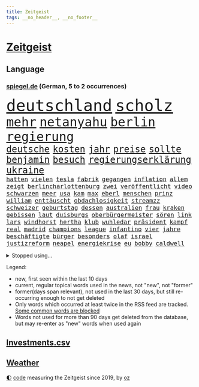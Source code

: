 ```yaml
---
title: Zeitgeist
tags: __no_header__, __no_footer__
---
```


# [Zeitgeist](https://oliz.io/zeitgeist/)

## Language

<h3><a href="https://www.spiegel.de" target="_blank">spiegel.de</a> (German, 5 to 2 occurrences)</h3>
<p style="font-family:monospace">
<span style="font-size:32pt"><a href="news_links.html#deutschland" class="current">deutschland</a></span>
<span style="font-size:32pt"><a href="news_links.html#scholz" class="current">scholz</a></span>
<br>
<span style="font-size:25pt"><a href="news_links.html#mehr" class="current">mehr</a></span>
<span style="font-size:25pt"><a href="news_links.html#netanyahu" class="current">netanyahu</a></span>
<span style="font-size:25pt"><a href="news_links.html#berlin" class="current">berlin</a></span>
<span style="font-size:25pt"><a href="news_links.html#regierung" class="current">regierung</a></span>
<br>
<span style="font-size:18pt"><a href="news_links.html#deutsche" class="current">deutsche</a></span>
<span style="font-size:18pt"><a href="news_links.html#kosten" class="current">kosten</a></span>
<span style="font-size:18pt"><a href="news_links.html#jahr" class="current">jahr</a></span>
<span style="font-size:18pt"><a href="news_links.html#preise" class="current">preise</a></span>
<span style="font-size:18pt"><a href="news_links.html#sollte" class="current">sollte</a></span>
<span style="font-size:18pt"><a href="news_links.html#benjamin" class="current">benjamin</a></span>
<span style="font-size:18pt"><a href="news_links.html#besuch" class="current">besuch</a></span>
<span style="font-size:18pt"><a href="news_links.html#regierungserklärung" class="current">regierungserklärung</a></span>
<span style="font-size:18pt"><a href="news_links.html#ukraine" class="current">ukraine</a></span>
<br>
<span style="font-size:12pt"><a href="news_links.html#hatten" class="current">hatten</a></span>
<span style="font-size:12pt"><a href="news_links.html#vielen" class="current">vielen</a></span>
<span style="font-size:12pt"><a href="news_links.html#tesla" class="current">tesla</a></span>
<span style="font-size:12pt"><a href="news_links.html#fabrik" class="current">fabrik</a></span>
<span style="font-size:12pt"><a href="news_links.html#gegangen" class="current">gegangen</a></span>
<span style="font-size:12pt"><a href="news_links.html#inflation" class="current">inflation</a></span>
<span style="font-size:12pt"><a href="news_links.html#allem" class="current">allem</a></span>
<span style="font-size:12pt"><a href="news_links.html#zeigt" class="current">zeigt</a></span>
<span style="font-size:12pt"><a href="news_links.html#berlincharlottenburg" class="new">berlincharlottenburg</a></span>
<span style="font-size:12pt"><a href="news_links.html#zwei" class="current">zwei</a></span>
<span style="font-size:12pt"><a href="news_links.html#veröffentlicht" class="current">veröffentlicht</a></span>
<span style="font-size:12pt"><a href="news_links.html#video" class="current">video</a></span>
<span style="font-size:12pt"><a href="news_links.html#schwarzen" class="current">schwarzen</a></span>
<span style="font-size:12pt"><a href="news_links.html#meer" class="current">meer</a></span>
<span style="font-size:12pt"><a href="news_links.html#usa" class="current">usa</a></span>
<span style="font-size:12pt"><a href="news_links.html#kam" class="current">kam</a></span>
<span style="font-size:12pt"><a href="news_links.html#max" class="current">max</a></span>
<span style="font-size:12pt"><a href="news_links.html#eberl" class="current">eberl</a></span>
<span style="font-size:12pt"><a href="news_links.html#menschen" class="current">menschen</a></span>
<span style="font-size:12pt"><a href="news_links.html#prinz" class="current">prinz</a></span>
<span style="font-size:12pt"><a href="news_links.html#william" class="current">william</a></span>
<span style="font-size:12pt"><a href="news_links.html#enttäuscht" class="current">enttäuscht</a></span>
<span style="font-size:12pt"><a href="news_links.html#obdachlosigkeit" class="current">obdachlosigkeit</a></span>
<span style="font-size:12pt"><a href="news_links.html#streamzz" class="new">streamzz</a></span>
<span style="font-size:12pt"><a href="news_links.html#schweizer" class="current">schweizer</a></span>
<span style="font-size:12pt"><a href="news_links.html#geburtstag" class="current">geburtstag</a></span>
<span style="font-size:12pt"><a href="news_links.html#dessen" class="current">dessen</a></span>
<span style="font-size:12pt"><a href="news_links.html#australien" class="current">australien</a></span>
<span style="font-size:12pt"><a href="news_links.html#frau" class="current">frau</a></span>
<span style="font-size:12pt"><a href="news_links.html#kraken" class="new">kraken</a></span>
<span style="font-size:12pt"><a href="news_links.html#gebissen" class="current">gebissen</a></span>
<span style="font-size:12pt"><a href="news_links.html#laut" class="current">laut</a></span>
<span style="font-size:12pt"><a href="news_links.html#duisburgs" class="new">duisburgs</a></span>
<span style="font-size:12pt"><a href="news_links.html#oberbürgermeister" class="current">oberbürgermeister</a></span>
<span style="font-size:12pt"><a href="news_links.html#sören" class="new">sören</a></span>
<span style="font-size:12pt"><a href="news_links.html#link" class="current">link</a></span>
<span style="font-size:12pt"><a href="news_links.html#lars" class="current">lars</a></span>
<span style="font-size:12pt"><a href="news_links.html#windhorst" class="new">windhorst</a></span>
<span style="font-size:12pt"><a href="news_links.html#hertha" class="current">hertha</a></span>
<span style="font-size:12pt"><a href="news_links.html#klub" class="current">klub</a></span>
<span style="font-size:12pt"><a href="news_links.html#wuhledar" class="current">wuhledar</a></span>
<span style="font-size:12pt"><a href="news_links.html#präsident" class="current">präsident</a></span>
<span style="font-size:12pt"><a href="news_links.html#kampf" class="current">kampf</a></span>
<span style="font-size:12pt"><a href="news_links.html#real" class="current">real</a></span>
<span style="font-size:12pt"><a href="news_links.html#madrid" class="current">madrid</a></span>
<span style="font-size:12pt"><a href="news_links.html#champions" class="current">champions</a></span>
<span style="font-size:12pt"><a href="news_links.html#league" class="current">league</a></span>
<span style="font-size:12pt"><a href="news_links.html#infantino" class="current">infantino</a></span>
<span style="font-size:12pt"><a href="news_links.html#vier" class="current">vier</a></span>
<span style="font-size:12pt"><a href="news_links.html#jahre" class="current">jahre</a></span>
<span style="font-size:12pt"><a href="news_links.html#beschäftigte" class="current">beschäftigte</a></span>
<span style="font-size:12pt"><a href="news_links.html#bürger" class="current">bürger</a></span>
<span style="font-size:12pt"><a href="news_links.html#besonders" class="current">besonders</a></span>
<span style="font-size:12pt"><a href="news_links.html#olaf" class="current">olaf</a></span>
<span style="font-size:12pt"><a href="news_links.html#israel" class="current">israel</a></span>
<span style="font-size:12pt"><a href="news_links.html#justizreform" class="current">justizreform</a></span>
<span style="font-size:12pt"><a href="news_links.html#neapel" class="current">neapel</a></span>
<span style="font-size:12pt"><a href="news_links.html#energiekrise" class="current">energiekrise</a></span>
<span style="font-size:12pt"><a href="news_links.html#eu" class="current">eu</a></span>
<span style="font-size:12pt"><a href="news_links.html#bobby" class="new">bobby</a></span>
<span style="font-size:12pt"><a href="news_links.html#caldwell" class="new">caldwell</a></span>
</p>
<details>
<summary>Stopped using...</summary>
<p class="former" style="font-size:12pt">
aussage(875) kapitän(875) sieger(875) andrea(874) awards(874) norden(874) version(874) angeklagte(873) figur(873) drosten(872) insgesamt(872) masken(872) prüfung(872) stich(872) vergewaltigt(872) wolfgang(872) angeklagter(871) christine(871) drehen(871) konservativen(871) richten(871) österreichische(871) ausgesprochen(870) ausprobiert(870) bekannten(870) sogenannte(870) umwelt(870) vorschläge(870) 37(869) bisherige(869) fünfte(869) gewaltige(869) verlängert(869) wirkte(869) witz(869) 2015(868) amtszeit(868) gefährden(868) george(868) merkel(868) portugal(868) bedenken(867) daher(867) gespielt(867) klimaneutral(867) martin(867) reiner(867) scheidet(867) wahlkampf(867) weshalb(867) 22(866) alkohol(866) amerika(866) hansi(866) hass(866) spanischen(866) studierenden(866) alpen(865) arsenal(865) hinweisen(865) reaktionen(865) täglich(865) verfassungsschutz(865) wirtschaftlichen(865) attentat(864) endspiel(864) englische(864) kabinett(864) mark(864) meint(864) verena(864) vermutet(864) who(864) 96(863) ehren(862) lüge(862) richtig(862) smith(862) drastische(861) erschweren(861) indes(861) meiner(861) 10(860) ausreichend(860) chefin(860) franziskus(860) oberste(860) staats(860) tatverdächtigen(860) august(859) coronapolitik(859) roten(859) störung(859) design(858) debatten(857) fit(857) ehepaar(856) euparlament(856) freilassung(856) küstenwache(856) begann(855) beinahe(855) gestoppt(855) ausmaß(854) bolsonaro(854) jair(854) mieten(854) status(854) überraschung(854) 1500(853) gemeinsame(853) verfassung(853) fernsehen(850) laufenden(850) provokation(849) hunger(848) äußerte(847) sitzung(845) wind(845) entspannung(844) erderwärmung(844) projekte(844) erinnerung(843) hackerangriff(842) spitzenreiter(842) abstieg(838) begrüßt(837) einig(837) dramatischen(836) schwung(836) ämter(836) bangen(835) dutzend(835) auseinandersetzung(834) kapitel(831) 91(829) günther(828) hinterlässt(828) staatlichen(827) sogenannten(826) flug(825) prägte(817) offener(809) ärmelkanal(806) zusätzliche(802) schiffe(797) rekorde(787) festgesetzt(786) schlaf(770) cent(764) gewinne(763) bekannter(748) neuanfang(733) rückgang(731) direkten(729) universitäten(715) politikern(702) vehement(690) übrig(687) mitverantwortlich(686) kubicki(682) unis(680) interessen(676) fußballnationalmannschaft(663) abgegeben(646) waldbrände(640) akzeptieren(635) zusammenarbeiten(620) schwäche(614) ohnehin(601) verbunden(592) brücken(591) cup(589) gelaufen(578) immobilienmarkt(568) schwarz(564) norwegischen(562) exil(559) sechste(559) rätselhafte(554) erhofft(553) löschen(551) privilegien(551) wahrscheinlicher(548) eindeutig(535) bestätigte(532) minderheiten(525) pazifik(522) nfl(521) fünftel(517) millionenhöhe(516) anheben(515) harren(512) bedrängnis(510) einschätzungen(497) suizid(493) övp(490) 74(482) rechtsextremer(480) vorzugehen(479) hafenstadt(475) airlines(467) kürzer(467) gestiegene(466) schusswaffen(465) schienen(464) coaching(462) zehnjähriger(459) museen(456) taucht(456) bundesfinanzminister(455) gesteckt(453) verwüstung(452) kompromiss(450) diskussionen(446) salman(446) invasion(445) verschiedenen(443) natürlich(441) überlebten(439) teuerung(438) buschmann(435) papa(431) symbol(427) preissteigerungen(423) erkennt(419) anträge(413) wild(409) wettkampf(407) dj(404) spielern(404) handwerk(397) royal(393) herausgefunden(391) klingen(391) bürgerkrieg(388) heißen(385) überzeugung(385) luftfahrt(384) überraschungen(382) abschaffung(380) solo(379) zurecht(379) behauptete(371) bill(371) entscheidende(371) betrugs(368) pornos(364) zugesagt(361) schneiden(358) spiegeltitelstory(358) stabil(358) arbeitszeit(357) gebiete(352) riskant(350) ausweiten(348) charkiw(348) hauptdarsteller(345) instrumentalisiert(344) zügig(344) arbeitsbedingungen(343) duo(343) messerangriff(343) langsam(342) drücken(341) gefangenschaft(339) hochrangige(337) ergab(330) verfolgung(330) unsicherheit(328) cockpit(327) kalt(326) karim(326) prag(324) vorgeschichte(321) humor(315) drohe(314) antisemitische(313) schönen(310) besetzen(306) guardiola(305) pep(305) geeignet(303) versöhnung(303) sammelte(302) ferien(301) schleppend(300) aufeinander(299) würdigung(299) lokführer(298) szenario(297) 14jährigen(286) schwach(285) computer(284) begnadigung(280) bedingung(278) üppigen(278) 8(275) europaparlament(275) reporterin(275) waggons(274) ernannt(273) gestürmt(271) black(268) styles(268) befeuert(267) einzigen(267) verhaftung(267) irans(265) oklahoma(264) riefen(264) truss(264) inmitten(263) luka(263) geschäftsmodell(262) unten(261) madrids(260) volle(260) 86(258) knapper(258) gegenwart(257) neuseelands(256) syriens(256) kriegsgefangene(255) manch(254) senator(254) justizminister(253) osnabrück(253) einsätze(252) fahrgäste(252) patientin(252) personalmangel(251) 20jähriger(249) graham(248) brasilianischen(247) harvey(247) missbrauchsvorwürfe(247) mob(247) 81(240) +(239) notfalls(239) klarheit(238) ausmaße(237) heißer(237) image(237) freizeit(236) hessische(236) einleiten(235) gleichauf(235) umkämpfte(235) jemals(234) verstoßen(234) schulschließungen(233) unzufriedene(232) familienstücke(230) würdigen(230) weitergehen(229) rettungsaktion(228) ausgewertet(226) major(226) manila(226) musikerin(226) csd(225) einnahme(225) formen(225) schwede(223) freigabe(220) prüfungen(219) tribut(218) eukommissar(217) glänzen(217) rebellen(217) träume(217) scheiterten(216) skifahrer(216) 6000(215) haller(213) eingestürzt(212) danke(211) freispruch(211) scheiden(211) neueste(209) gefüllt(207) fuchs(206) liebäugelt(206) stichelt(205) eingekesselt(202) entstand(202) lauern(201) beleidigungen(200) liz(200) pornografie(200) klassen(199) professor(199) ausschließen(198) hände(198) wiesbaden(198) strenge(197) gaskunden(196) raten(196) verabschiedete(196) umweltaktivisten(195) anhaltenden(194) annie(194) kriminalpolizei(194) krisenzeiten(194) wählte(193) begrenzen(192) harmlos(192) blamiert(190) flow(190) stromausfälle(190) stärkung(190) überlegen(189) späte(186) sportlicher(182) stellungnahme(182) 00(181) skizziert(181) belastungen(180) benko(177) busfahrer(177) natürlichen(176) talente(176) erforderlich(175) fdpvize(175) gesünder(175) kreuzfeuer(175) zwecke(175) norwegens(174) tagelang(174) talkshow(174) granaten(173) versäumnisse(173) bussen(172) haldenwang(171) verfassungsschutzpräsident(171) durant(170) erreichten(170) klang(170) informierte(168) salihamidžić(167) verwarnung(167) belgischen(166) gegeneinander(166) gewaltsam(166) praktisch(166) experimentiert(165) fortschritt(165) greta(164) notwendigkeit(164) fachleuten(162) reformer(162) schwestern(162) redete(161) walk(161) abgelöst(160) aufruhr(160) eingehalten(160) fußballnationalspieler(160) entzieht(159) forcieren(159) unbestimmte(159) lebron(158) prägende(158) schulunterricht(158) schwachen(157) krone(156) sogenanntes(156) winzer(156) rückschlägen(154) dauerkrise(153) allmählich(152) erleichtern(149) winkel(149) arbeitszeiterfassung(148) fahrerflucht(148) frischen(148) lakers(148) nachweisen(148) penibel(148) vernunft(148) dokumentieren(147) irland(147) public(147) álvarez(146) nebel(145) düpierte(144) wiktor(144) bundesagentur(142) eineinhalb(142) júnior(142) zivilklage(142) fördergelder(140) handball(139) vorbehalten(139) abfahrt(138) anführers(138) freiem(138) abgeordnetenhaus(137) militärbasen(137) pakete(137) hugh(136) kommissar(136) wahlwiederholung(136) massenweise(135) zielt(135) bahnmitarbeiter(134) kampagnen(134) auszeichnung(133) englischer(133) milliardenschweres(133) paartherapeut(133) paartherapeutin(133) rückstand(133) samantha(133) kohl(131) absehbar(130) dave(130) desaströsen(130) englisch(130) entladen(130) fördert(130) alaska(129) dreiste(129) lamborghini(129) ungereimtheiten(129) machtlos(128) vegan(128) helm(127) kohleausstieg(127) mama(127) schlicht(127) alias(126) herkunft(126) litten(126) schuldspruch(126) bedrohungen(125) me/cfs(125) radsports(125) epidemie(124) schrauben(124) neuheiten(123) ernaux(122) norddeutschland(122) übliche(122) tiefpunkt(121) bedingt(120) norddeutschen(120) reis(120) rentenalter(120) opferzahlen(119) kanone(118) wohlauf(118) ausreise(117) kindeswohl(117) spacex(117) sauer(116) songs(116) hennig(115) konstruiert(115) sam(115) äußerung(115) ampelkoalitionäre(114) coronavariante(114) immensen(114) ruinen(114) derben(113) zurückhaltender(113) überzeugte(113) abenteuer(112) designierte(112) doping(112) hunderten(112) interessieren(112) packendsten(112) dubai(111) tabellenletzte(111) wirtschaftspolitik(110) abhängigkeiten(109) gezerrt(109) umstellen(109) human(108) begehren(107) braunkohle(107) inhalten(107) magic(107) orlando(107) fachmann(106) überweisen(106) unbekanntes(105) verteidigungslinie(105) gesperrte(104) kritisierten(104) leichtigkeit(104) thriller(104) antibiotika(103) paares(102) tiangong(102) überfahrt(102) flugkörper(101) potenziell(101) spdvorsitzende(101) usrepräsentantenhaus(101) schwarzwald(100) unerlaubt(100) anführen(99) antisemitischen(99) episode(99) massengräber(99) naht(99) revolutioniert(99) vorsitzender(97) weltcup(97) insider(95) route(95) werfer(95) überlebende(95) aktiviert(94) iowa(94) landesweiten(94) slowene(93) bale(92) gareth(92) johnny(92) lauter(92) spdfraktionschef(92) bezüglich(91) mittelgroßen(91) realistisch(91) skisprungweltcup(91) südkoreanischen(91) nördliche(90) reds(90) bertelsmann(89) dopingverdacht(89) flüchtlingslager(89) russell(89) vušković(89) abgeordnetenhauswahl(88) aufheben(88) dallas(88) flugobjekt(88) roland(88) arbeiterklasse(87) bundesjustizminister(87) entzweit(87) insolventen(87) intellektuelle(87) monatelangen(87) stereotype(87) usmilitärs(87) weinstein(87) amts(86) auswärtigen(86) bestellungen(86) geschwiegen(86) graben(86) homophoben(86) knurren(86) krisenregionen(86) rendsburg(86) server(86) weltraumspaziergang(86) 1991(85) bergbau(85) interviews(85) quarterback(85) bewerben(84) landeswahlleiter(84) stromnetzes(84) südchinesischen(84) dicker(83) ltd(83) präsentation(83) vorverkauf(83) attackierten(82) dortige(82) gläubiger(82) bröchler(81) euphorie(81) gerichtsurteil(81) klimakleber(81) offenkundig(81) polizeiwache(81) youtuber(81) glasfaserkabel(80) segeln(80) sportgeschichte(80) squid(80) tierpark(80) unvermindert(80) usjournalist(80) 22000(79) humpelnd(79) netzbetreiber(79) trauung(79) 2011(78) flogen(78) kirchliche(78) komplize(78) little(78) machine(78) rentnerin(78) scharfen(78) unfalls(78) vorkommen(78) wein(78) dreßen(77) energienetz(77) erkenntnis(77) kleinsten(77) preisgrenze(77) sauberen(77) schaulaufen(77) schärfer(77) stromnetze(77) affen(76) bestens(76) durchgedrückt(76) geschieht(76) reformieren(76) unterzogen(76) verwandte(76) ausgeschöpft(75) erdstößen(75) erheben(75) fachkräften(75) gelungenen(75) meisterwerk(75) schneefälle(75) uruguay(75) belgier(74) ermittelte(74) muster(74) sexvideos(74) ausbleibende(73) elternzeit(73) harald(73) jarasch(73) parkplatz(73) winsen(73) gewässern(72) stadium(72) tennisspieler(72) therapieplätze(72) bundesrechnungshof(71) projiziert(71) stellenwert(71) usluftwaffe(71) intensiven(70) legendäre(70) sachbeschädigung(70) sicherheitsexperte(70) sprint(70) zähen(70) einzelfall(69) eroller(69) harschen(69) reformvorschläge(69) uskampfjets(69) usverband(69) workation(69) assad(68) aufmerksamen(68) entsendung(68) exprofi(68) militärbasis(68) offensivspiel(68) reserven(68) spiegelredakteur(68) stillen(68) tausender(68) vergrößern(68) wiegelt(68) 24jähriger(67) angeberwissen(67) auckland(67) baumarkt(67) gerüchten(67) geschätzt(67) heiraten(67) 16jährige(66) breton(66) dokuserie(66) entsprechendes(66) kneipe(66) luftraum(66) philadelphia(66) postsendungen(66) satellitenbildern(66) thierry(66) weltstars(66) care(65) fresenius(65) medical(65) verhandlungstag(65) verwendet(65) fehlerfrei(64) militärischer(64) minigurken(64) streamingdienst(64) abgestraft(63) datenschützer(63) freunden(63) strafrunde(63) warnstufe(63) windigen(63) anrücken(62) eukorruptionsskandal(62) raheem(62) rauschen(62) stürmen(62) testphase(62) prangern(61) reisebus(61) stellvertreter(61) berisha(60) dämpft(60) kroatiens(60) kronzeugen(60) quellen(60) transparent(60) verbraucht(60) vertreterin(60) änderung(60) 115(59) brandstiftung(59) einstürzen(59) gigantische(59) nationaltorhüter(59) sammlungen(59) säuglinge(59) wüssten(59) übrigen(59) indiana(58) irreführende(58) komponierte(58) krisengebieten(58) nächte(58) funde(57) hudson(57) marta(57) nehammer(57) rhetorik(57) streich(57) tiktokvideo(57) unermüdlich(57) usjustiz(57) überfüllt(57) entgleist(56) nahostkonflikt(56) untergegangen(56) betreffen(55) gelder(55) gesundheitssystem(55) manfred(55) ortega(55) volkspartei(55) abbott(54) beckenbauer(54) evpchef(54) verstreichen(54) verzehr(54) wovon(54) 656(53) bebte(53) hausverbot(53) istanbuler(53) rutte(53) saudischen(53) abschalten(52) kundschaft(52) landrat(52) milliardenhöhe(52) opa(52) sicherheitsmaßnahmen(52) stamp(52) telefonat(52) aachener(51) adresse(51) bastian(51) clemens(51) denkbar(51) meines(51) packen(51) werten(51) einsam(50) einzigartige(50) indexverträgen(50) nobelpreisträgerin(50) wunschzettel(50) applaus(49) detlef(49) emotionale(49) geschenkt(49) hinkt(49) lebend(49) niederschlag(49) satellitenbild(49) wilder(49) ana(48) geldbuße(48) hai(48) korrigieren(48) minnesota(48) sanft(48) verfall(48) golfsport(47) indexmieten(47) anstalten(46) eugen(46) herausfordernden(46) markle(46) seeleute(46) vermächtnis(46) gorbatschow(45) rocker(45) schirdewan(45) abgeschossene(44) abläuft(44) ausbreitung(44) befragt(44) geschlossenheit(44) kommentierte(44) silvesternacht(44) wand(44) abendessen(43) ausreisen(43) cop(43) landwirte(43) lehre(43) mavericks(43) umsteuern(43) verfolgten(43) vernünftig(43) zuschlägt(43) bad(42) christa(42) feuerwehrmann(42) hell(42) hä(42) lauten(42) nowitzki(42) reeder(42) sinkenden(42) gesundheitsexperten(41) kräutern(41) künstlerinnen(41) nationaltorwart(41) streitereien(41) angefangen(40) gelagert(40) prognosen(40) schalten(40) syrisches(40) wehrpflicht(40) a2(39) dominant(39) ludwig(39) maiden(39) notaufnahmen(39) parteivize(39) skispringer(39) soziologen(39) südsee(39) zeitalter(39) bundespolitik(38) jeffrey(38) ostküste(38) parteiinternen(38) protzen(38) begeistern(37) ehrte(37) fragilen(37) miete(37) tagelange(37) xbb15(37) balance(36) begnadigt(36) jason(36) 66jährige(35) aufklären(35) eingestampft(35) hardliner(35) kinderreporterinnen(35) kosmisches(35) leonard(35) missouri(35) sparpläne(35) standardmodell(35) bing(34) brasilianischer(34) briefmarken(34) chatbot(34) junta(34) lola(34) neujahr(34) suchmaschine(34) 78(33) dänische(33) eingedrungen(33) elena(33) eminem(33) nordamerika(33) osttirol(33) paschas(33) pchersteller(33) wirecard(33) sébastien(32) abschwächt(31) frisches(31) gruner(31) nicaragua(31) spontane(31) strampeln(31) umfasst(31) einzunehmen(30) financial(30) geo(30) lgbtiq(30) provokativen(30) rast(30) vorstandschef(30) gummersbach(29) liebt(29) strafprozess(29) verkehrsträger(29) wintersportler(29) bereitschaft(28) betreuer(28) erffa(28) hektisch(28) hessenspd(28) laser(28) skipisten(28) vierteljahrhundert(28) wiederholte(28) genötigt(27) kronprinzessin(27) pferde(27) solange(27) versagte(27) wolverhampton(27) abgerufen(26) esc(26) immobilienkrise(26) kriegspartei(26) pistols(26) rücksichtslos(26) verhandelte(26) anderson(25) baden(25) liegenschaften(25) manipulationen(25) meldung(25) musikgeschichte(25) notwendige(25) tatsächliche(25) ägäis(25) heimrennen(24) steigert(24) altmaier(23) begleiter(23) durchgehen(23) evp(23) failed(23) marsalek(23) rotwein(23) verendet(23) zettel(23) dasteht(22) eagles(22) loszulassen(22) symbolpolitik(22) untermauert(22) weidle(22) weigern(22) antlitz(21) aufgemacht(21) geflohenen(21) kippe(21) raketenschlag(21) schöner(21) tatverdächtig(21) weinte(21) autobahnprojekte(20) beispiele(20) dennis(20) musterbeispiel(20) niedrigste(20) polizeiangaben(20) akt(19) genehmigung(19) hasan(19) mahomes(19) nutztiere(19) postbeschäftigte(19) seid(19) snack(19) weltoffen(19) winken(19) 46(18) aktive(18) ernsthaft(18) kanzlerin(18) koran(18) neuseeländische(18) schult(18) speicherung(18) spieltagen(18) topteams(18) begreifen(17) janine(17) lebemann(17) rotgrünrote(17) wissler(17) übermittelt(17) atemwegserkrankungen(16) kleinere(16) klimapartei(16) maaßens(16) tarifverhandlungen(16) unbesetzt(16) zurückgelegt(16) 61(15) bereitgestellt(15) bundesligaspiele(15) erfolglosen(15) maximilian(15) rassenlehre(15) siedlung(15) sportvorstand(15) 18jährige(14) ausfuhr(14) bundessicherheitsrat(14) demselben(14) kareem(14) parität(14) putschte(14) superbowl(14) unterhaltsame(14) verbrennen(14) 170(13) beirut(13) beiruts(13) entgeht(13) expertengruppe(13) golfturnier(13) netzausbau(13) perth(13) rüden(13) teilgenommen(13) 1983(12) grundsteuerreform(12) maskenmillionärin(12) protestierte(12) rabe(12) spitzenplatz(12) tandler(12) üblicherweise(12) 150000(11) beansprucht(11) beyoncé(11) domenico(11) gebrochene(11) linkenchefin(11) maßgeblich(11) power(11) tedesco(11) türkisches(11)
</p>
</details>
<p>Legend:
<ul>
<li><span class="new">new</span>, first seen within the last 10 days</li>
<li><span class="current">current</span>, regular topical words used in the news, not "new", not "former"</li>
<li><span class="former">former(days span relevant)</span>, not used in the last 30 days, but still re-occurring enough to not get deleted</li>
<li>Only words which occurred at least twice in the RSS feed are tracked. <a href="language/filters.py">Some common words are blocked</a></li>
<li>Words not used for more than 90 days get deleted from the database, but may re-enter as "new" words when used again</li>
</ul>
</p>

## [Investments](investments.html)[.csv](investments.csv)

## [Weather](weather.html)

<footer>
<a href="javascript:toggleTheme()" class="nav">🌓</a>
<a href="https://github.com/ooz/zeitgeist">code</a> measuring the Zeitgeist since 2019, by <a href="https://oliz.io">oz</a>
</footer>
